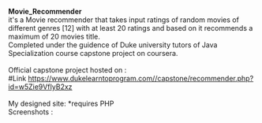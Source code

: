 <strong>Movie_Recommender</strong><br>
it's a Movie recommender that takes input ratings of random movies of different genres [12] with at least 20 ratings and based on it recommends a maximum of 20 movies title.<br>
Completed under the guidence of Duke university tutors of Java Specialization course capstone project on coursera.<br>
<br>Official capstone project hosted on :<br>
#Link https://www.dukelearntoprogram.com//capstone/recommender.php?id=w5Zie9VfIyB2xz<br>
<br>My designed site:
*requires PHP <br>
Screenshots : <br>
<a href="screenshot_1.png">
<a href="screenshot_2.png">

